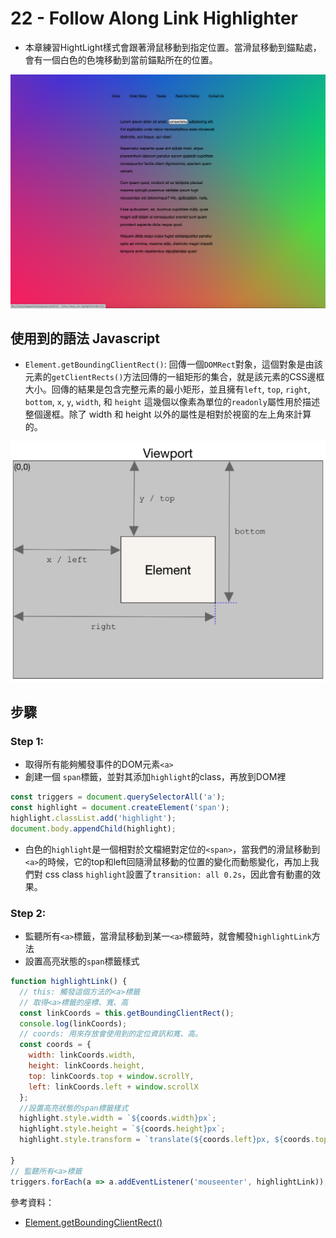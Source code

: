 # 22 - Follow Along Link Highlighter

- 本章練習HightLight樣式會跟著滑鼠移動到指定位置。當滑鼠移動到錨點處，會有一個白色的色塊移動到當前錨點所在的位置。

![](https://github.com/hoovivaf2e/javascript30/blob/master/22%20-%20Follow%20Along%20Link%20Highlighter/22_followhighlighter.png)

## 使用到的語法 Javascript
 
- `Element.getBoundingClientRect()`: 
回傳一個`DOMRect`對象，這個對象是由該元素的`getClientRects()`方法回傳的一組矩形的集合，就是該元素的CSS邊框大小。回傳的結果是包含完整元素的最小矩形，並且擁有`left`, `top`, `right`, `bottom`, `x`, `y`, `width`, 和 `height` 這幾個以像素為單位的`readonly`屬性用於描述整個邊框。除了 width 和 height 以外的屬性是相對於視窗的左上角來計算的。

![](https://github.com/hoovivaf2e/javascript30/blob/master/22%20-%20Follow%20Along%20Link%20Highlighter/viewport.png)

## 步驟

### Step 1:
- 取得所有能夠觸發事件的DOM元素`<a>`
- 創建一個 `span`標籤，並對其添加`highlight`的class，再放到DOM裡

```javascript
const triggers = document.querySelectorAll('a');
const highlight = document.createElement('span');
highlight.classList.add('highlight');
document.body.appendChild(highlight);
```
* 白色的`highlight`是一個相對於文檔絕對定位的`<span>`，當我們的滑鼠移動到`<a>`的時候，它的top和left回隨滑鼠移動的位置的變化而動態變化，再加上我們對 css class `highlight`設置了`transition: all 0.2s`，因此會有動畫的效果。

### Step 2:
- 監聽所有`<a>`標籤，當滑鼠移動到某一`<a>`標籤時，就會觸發`highlightLink`方法
- 設置高亮狀態的`span`標籤樣式

```javascript
function highlightLink() {
  // this: 觸發這個方法的<a>標籤
  // 取得<a>標籤的座標、寬、高
  const linkCoords = this.getBoundingClientRect();
  console.log(linkCoords);
  // coords: 用來存放會使用到的定位資訊和寬、高。
  const coords = {
    width: linkCoords.width,
    height: linkCoords.height,
    top: linkCoords.top + window.scrollY,
    left: linkCoords.left + window.scrollX
  };
  //設置高亮狀態的span標籤樣式
  highlight.style.width = `${coords.width}px`;
  highlight.style.height = `${coords.height}px`;
  highlight.style.transform = `translate(${coords.left}px, ${coords.top}px)`;

}
// 監聽所有<a>標籤
triggers.forEach(a => a.addEventListener('mouseenter', highlightLink));
```


參考資料：
- [Element.getBoundingClientRect()](https://developer.mozilla.org/zh-CN/docs/Web/API/Element/getBoundingClientRect)

